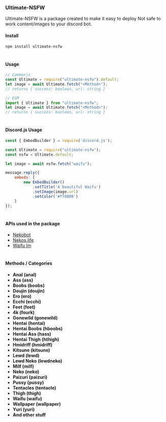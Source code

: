 ### Ultimate-NSFW

Ultimate-NSFW is a package created to make it easy to deploy Not safe to work content/images to your discord bot.

#### Install

```bash
npm install ultimate-nsfw
```
#

#### Usage 
```js
// Commonjs
const Ultimate = require("ultimate-nsfw").default;
let image = await Ultimate.fetch("<Method>");
// returns { success: boolean, url: string }

// ESM
import { Ultimate } from "ultimate-nsfw";
let image = await Ultimate.fetch("<Method>");
// returns { success: boolean, url: string }
```

#
#### Discord.js Usage

```js
const { EmbedBuilder } = require('discord.js');

const Ultimate = require("ultimate-nsfw");
const nsfw = Ultimate.default;

let image = await nsfw.fetch("waifu");

message.reply({
    embeds: [
        new EmbedBuilder()
            .setTitle('A beautiful Waifu')
            .setImage(image.url)
            .setColor('#ff0000')
    ]
});
```
#

#### APIs used in the package
- [Nekobot](https://nekobot.xyz/)
- [Nekos.life](https://nekos.life/)
- [Waifu Im](https://waifu.im/)

#

#### Methods / Categories 

- **Anal (anal)**
- **Ass (ass)** 
- **Boobs (boobs)** 
- **Doujin (doujin)** 
- **Ero (ero)**
- **Ecchi (ecchi)** 
- **Feet (feet)**
- **4k (fourk)** 
- **Gonewild (gonewild)** 
- **Hentai (hentai)**
- **Hentai Boobs (hboobs)** 
- **Hentai Ass (hass)**
- **Hentai Thigh (hthigh)** 
- **Hmidriff (hmidriff)**
- **Kitsune (kitsune)**
- **Lewd (lewd)** 
- **Lewd Neko (lewdneko)** 
- **Milf (milf)** 
- **Neko (neko)** 
- **Paizuri (paizuri)** 
- **Pussy (pussy)**
- **Tentacles (tentacle)**
- **Thigh (thigh)** 
- **Waifu (waifu)**  
- **Wallpaper (wallpaper)**
- **Yuri (yuri)** 
- **And other stuff**